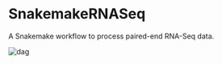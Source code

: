 # SnakemakeRNASeq
A Snakemake workflow to process paired-end RNA-Seq data.

![dag](https://user-images.githubusercontent.com/42179487/59395486-348cfb00-8d52-11e9-8add-1e03d978f23c.png)

